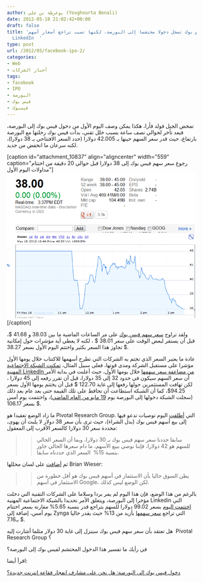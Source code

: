 ```yaml
---
author: يوغرطة بن علي (Youghourta Benali)
date: 2012-05-18 21:02:42+00:00
draft: false
title: 'فيس بوك تسجل دخولا محتشما إلى البورصة، لكنها تسبب تراجع أسعار أسهم Zynga و
  LinkedIn  '
type: post
url: /2012/05/facebook-ipo-2/
categories:
- Web
- أخبار الشركات
tags:
- facebook
- IPO
- البورصة
- فيس بوك
- فيسبوك
---
```


تمخض الجبل فولد فأرا، هكذا يمكن وصف اليوم الأول من دخول فيس بوك إلى البورصة، فبعد تأخر لحوالي نصف ساعة بسبب خلل تقني، بدأت فيس بوك رحلتها مع البورصة بارتفاع، حيث قدر سعر السهم حينها بـ 42.005 دولارا (حدد السعر الافتتاحي بـ 38 دولارا)، لكنه سرعان ما انخفض من جديد.




[caption id="attachment_10837" align="aligncenter" width="559" caption="رجوع سعر سهم فيس بوك إلى 38 دولارا قبل حوالي 20 دقيقة من اختتام مداولات اليوم الأول"][![](facebook-IPO.png)
](facebook-IPO.png)[/caption]


ولقد تراوح [سعر سهم فيس بوك](http://www.google.com/finance?q=fb) على مر الساعات الماضية ما بين 38.03 و 41.68 $، قبل أن يستقر لبعض الوقت على سعر 38.01 $ ، لكنه لا يعطي أية مؤشرات حول إمكانية تجاوز هذا السعر بكثير واختتم اليوم الأول بسعر 38.27 $.




عادة ما يعتبر السعر الذي تختم به الشركات التي تطرح أسهمها للاكتتاب خلال يومها الأول مؤشرا على مستقبل الشركة ومدى قوتها، فعلى سبيل المثال، [تمكنت الشبكة الاجتماعية المهنية LinkedIn من مضاعفة سعر سهمها](https://www.it-scoop.com/2011/05/linkedin-ipo-3/) خلال يومها الأول، حيث أعلنت في بداية الأمر أن سعر السهم سيكون في حدود 32 إلى 35 دولارا، قبل أن تقرر رفعه إلى 45 دولارا ، لكن تهافت المستثمرين حولها رفعها إلى غاية 122.70 $ قبل أن يختتم يومها الأول بسعر 94.25$، كما أن الشبكة استطاعت أن تحافظ على تلك القيمة حتى بعد عام بعد ذلك (سجلت الشبكة دخولها إلى البورصة يوم [19 مايو من العام الماضي](https://www.it-scoop.com/2011/05/linkedin-ipo-3/))، واختتمت يوم أمس بسعر 106.17 $.




ما زاد الوضع تعقيدا هو Pivotal Research Group. التي [أطلقت](http://business.financialpost.com/2012/05/18/analyst-rates-facebook-stock-a-sell-on-first-day-of-trading/) اليوم توصيات تدعو فيها إلى بيع أسهم فيس بوك (بدل الشراء)، حيث ترى بأن سعر 38 دولار لا يلبث أن يهوى، محددة سعر 30 دولارا كالسعر الأقرب إلى المعقول:





<blockquote>

> 
> سابقا حددنا سعر سهم فيس بوك بـ 30 دولارا، وبما أن السعر الحالي للسهم هو 42 دولارا، فإننا نوصي ببيع الأسهم، ما دام سعرها الحالي جاوز بنسبة 15%  السعر الذي حددناه سابقا.
> 
> 
</blockquote>




ثم [أضافت](http://timesofindia.indiatimes.com/tech/news/internet/Facebook-gets-early-brokerage-sell-rating/articleshow/13274257.cms) على لسان محللها Brian Wieser:





<blockquote>

> 
> يظن السوق حاليا بأن الاستثمار في أسهم فيس بوك هو أقل خطورة من الاستثمار في أسهم Google، لكن الوضع ليس كذلك.
> 
> 
</blockquote>




بالرغم من هذا الوضع، فإن هذا اليوم لم يمر بردا وسلاما على الشركات التقنية التي دخلت مؤخرا إلى البورصة، ويتعلق الأمر تحديدا بالشبكة الاجتماعية المهنية Linkedin التي [اختتمت اليوم](http://www.google.com/finance?q=NYSE:LNKD) بسعر 99.02 دولارا للسهم بتراجع قدر بنسبة 5.65% مقارنة بسعر اختتام يوم أمس، إضافة إلى Zynga التي تراجع [سعر سهمها](http://www.google.com/finance?q=NASDAQ:ZNGA) بأزيد من 13% حيث يقدر حاليا بـ7.16 $.




هل تعتقد بأن سعر سهم فيس بوك سينزل إلى غاية 30 دولار مثلما أشارت إليه  Pivotal Research Group ؟




في رأيك ما تفسير هذا الدخول المحتشم لفيس بوك إلى البورصة؟




اقرأ أيضا:




[دخول فيس بوك إلى البورصة: هل نحن على مشارف انفجار فقاعة إنترنت جديدة؟](https://www.it-scoop.com/2012/05/facebook-ipo-tech-bubble/)
